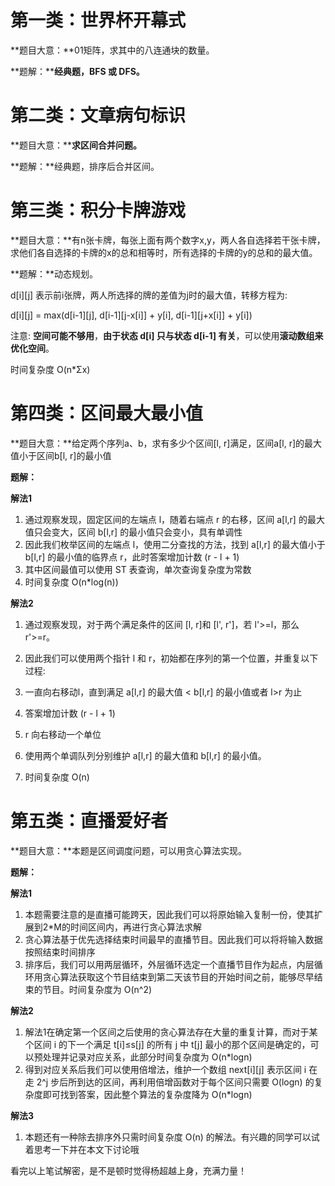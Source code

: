 # 第一类：世界杯开幕式

**题目大意：**01矩阵，求其中的八连通块的数量。

**题解：****经典题，BFS 或 DFS。**







# 第二类：文章病句标识

**题目大意：****求区间合并问题。**

**题解：**经典题，排序后合并区间。









# 第三类：积分卡牌游戏



**题目大意：**有n张卡牌，每张上面有两个数字x,y，两人各自选择若干张卡牌，求他们各自选择的卡牌的x的总和相等时，所有选择的卡牌的y的总和的最大值。

**题解：**动态规划。

d[i][j] 表示前i张牌，两人所选择的牌的差值为j时的最大值，转移方程为:

d[i][j] = max(d[i-1][j], d[i-1][j-x[i]] + y[i], d[i-1][j+x[i]] + y[i])

注意: **空间可能不够用**，**由于状态 d[i] 只与状态 d[i-1] 有关**，可以使用**滚动数组来优化空间**。

时间复杂度 O(n*Σx)





# 第四类：区间最大最小值



**题目大意：**给定两个序列a、b，求有多少个区间[l, r]满足，区间a[l, r]的最大值小于区间b[l, r]的最小值

**题解：**

**解法1**

1. 通过观察发现，固定区间的左端点 l，随着右端点 r 的右移，区间 a[l,r] 的最大值只会变大，区间 b[l,r] 的最小值只会变小，具有单调性
2. 因此我们枚举区间的左端点 l，使用二分查找的方法，找到 a[l,r] 的最大值小于 b[l,r] 的最小值的临界点 r，此时答案增加计数 (r - l + 1)
3. 其中区间最值可以使用 ST 表查询，单次查询复杂度为常数
4. 时间复杂度 O(n*log(n))

**解法2**

1. 通过观察发现，对于两个满足条件的区间 [l, r]和 [l', r']，若 l'>=l，那么 r'>=r。

2. 因此我们可以使用两个指针 l 和 r，初始都在序列的第一个位置，并重复以下过程:

3. 一直向右移动l，直到满足 a[l,r] 的最大值 < b[l,r] 的最小值或者 l>r 为止

4. 答案增加计数 (r - l + 1)

5. r 向右移动一个单位

6. 使用两个单调队列分别维护 a[l,r] 的最大值和 b[l,r] 的最小值。

7. 时间复杂度 O(n)

   





# 第五类：直播爱好者

**题目大意：**本题是区间调度问题，可以用贪心算法实现。

**题解：**

**解法1**

1. 本题需要注意的是直播可能跨天，因此我们可以将原始输入复制一份，使其扩展到2*M的时间区间内，再进行贪心算法求解
2. 贪心算法基于优先选择结束时间最早的直播节目。因此我们可以将将输入数据按照结束时间排序
3. 排序后，我们可以用两层循环，外层循环选定一个直播节目作为起点，内层循环用贪心算法获取这个节目结束到第二天该节目的开始时间之前，能够尽早结束的节目。时间复杂度为 O(n^2)

**解法2**

1. 解法1在确定第一个区间之后使用的贪心算法存在大量的重复计算，而对于某个区间 i 的下一个满足 t[i]≤s[j] 的所有 j 中 t[j] 最小的那个区间是确定的，可以预处理并记录对应关系，此部分时间复杂度为 O(n*logn)
2. 得到对应关系后我们可以使用倍增法，维护一个数组 next[i][j] 表示区间 i 在走 2^j 步后所到达的区间，再利用倍增函数对于每个区间只需要 O(logn) 的复杂度即可找到答案，因此整个算法的复杂度降为 O(n*logn)

**解法3**

1. 本题还有一种除去排序外只需时间复杂度 O(n) 的解法。有兴趣的同学可以试着思考一下并在本文下讨论哦

看完以上笔试解密，是不是顿时觉得杨超越上身，充满力量！